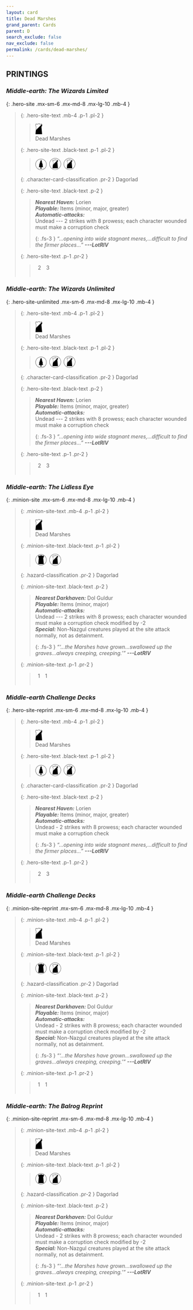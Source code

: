 ```yaml
---
layout: card
title: Dead Marshes
grand_parent: Cards
parent: D
search_exclude: false
nav_exclude: false
permalink: /cards/dead-marshes/
---
```


## PRINTINGS


### _Middle-earth: The Wizards Limited_

{: .hero-site .mx-sm-6 .mx-md-8 .mx-lg-10 .mb-4 }
> {: .hero-site-text .mb-4 .p-1 .pl-2 }
> > <div class="card-mp"><img src="/assets/images/shadow-hold.svg"></div>
> > <div class="character-card-name">Dead Marshes</div>
>
> {: .hero-site-text .black-text .p-1 .pl-2 }
> > ![](/assets/images/wilderness.svg)&ensp;![](/assets/images/shadow-land.svg)&ensp;![](/assets/images/shadow-land.svg)
>
> {: .character-card-classification .pr-2 }
> Dagorlad
>
> {: .hero-site-text .black-text .p-2 }
> > _**Nearest Haven:**_ Lorien <br>_**Playable:**_ Items (minor, major, greater) <br>_**Automatic-attacks:**_<br> Undead --- 2 strikes with 8 prowess; each character wounded must make a corruption check  
> > 
> > {: .fs-3 } 
> > _“...opening into wide stagnant meres,...difficult to find the firmer places...”_ ***---&#65279;LotRIV*** 
> 
> {: .hero-site-text .p-1 .pr-2 }
> > <div class="hero-site-draw"><span class="hero-you-draw">&ensp;2&ensp;</span><span class="hero-opp-draw">&ensp;3&ensp;</span></div>
> > <div class="card-corruption">&nbsp;</div>

### _Middle-earth: The Wizards Unlimited_

{: .hero-site-unlimited .mx-sm-6 .mx-md-8 .mx-lg-10 .mb-4 }
> {: .hero-site-text .mb-4 .p-1 .pl-2 }
> > <div class="card-mp"><img src="/assets/images/shadow-hold.svg"></div>
> > <div class="character-card-name">Dead Marshes</div>
>
> {: .hero-site-text .black-text .p-1 .pl-2 }
> > ![](/assets/images/wilderness.svg)&ensp;![](/assets/images/shadow-land.svg)&ensp;![](/assets/images/shadow-land.svg)
>
> {: .character-card-classification .pr-2 }
> Dagorlad
>
> {: .hero-site-text .black-text .p-2 }
> > _**Nearest Haven:**_ Lorien <br>_**Playable:**_ Items (minor, major, greater) <br>_**Automatic-attacks:**_<br> Undead --- 2 strikes with 8 prowess; each character wounded must make a corruption check  
> > 
> > {: .fs-3 } 
> > _“...opening into wide stagnant meres,...difficult to find the firmer places...”_ ***---&#65279;LotRIV*** 
> 
> {: .hero-site-text .p-1 .pr-2 }
> > <div class="hero-site-draw"><span class="hero-you-draw">&ensp;2&ensp;</span><span class="hero-opp-draw">&ensp;3&ensp;</span></div>
> > <div class="card-corruption">&nbsp;</div>

### _Middle-earth: The Lidless Eye_

{: .minion-site .mx-sm-6 .mx-md-8 .mx-lg-10 .mb-4 }
> {: .minion-site-text .mb-4 .p-1 .pl-2 }
> > <div class="card-mp"><img src="/assets/images/shadow-hold.svg"></div>
> > <div class="card-name">Dead Marshes</div>
>
> {: .minion-site-text .black-text .p-1 .pl-2 }
> > ![](/assets/images/dark-domain.svg)&ensp;![](/assets/images/shadow-land.svg)
>
> {: .hazard-classification .pr-2 }
> Dagorlad
>
> {: .minion-site-text .black-text .p-2 }
> > ***Nearest Darkhaven:*** Dol Guldur <br>_**Playable:**_ Items (minor, major) <br>_**Automatic-attacks:**_<br> Undead --- 2 strikes with 8 prowess; each character wounded must make a corruption check modified by -2 <br>_**Special:**_ Non-Nazgul creatures played at the site attack normally, not as detainment.   
> > 
> > {: .fs-3 } 
> > _“‘...the Marshes have grown...swallowed up the graves...always creeping, creeping.’”_ ***---&#65279;LotRIV*** 
> 
> {: .minion-site-text .p-1 .pr-2 }
> > <div class="hero-site-draw"><span class="minion-you-draw">&ensp;1&ensp;</span><span class="minion-opp-draw">&ensp;1&ensp;</span></div>
> > <div class="card-corruption">&nbsp;</div>

### _Middle-earth Challenge Decks_

{: .hero-site-reprint .mx-sm-6 .mx-md-8 .mx-lg-10 .mb-4 }
> {: .hero-site-text .mb-4 .p-1 .pl-2 }
> > <div class="card-mp"><img src="/assets/images/shadow-hold.svg"></div>
> > <div class="character-card-name">Dead Marshes</div>
>
> {: .hero-site-text .black-text .p-1 .pl-2 }
> > ![](/assets/images/wilderness.svg)&ensp;![](/assets/images/shadow-land.svg)&ensp;![](/assets/images/shadow-land.svg)
>
> {: .character-card-classification .pr-2 }
> Dagorlad
>
> {: .hero-site-text .black-text .p-2 }
> > _**Nearest Haven:**_ Lorien <br>_**Playable:**_ Items (minor, major, greater) <br>_**Automatic-attacks:**_<br> Undead - 2 strikes with 8 prowess; each character wounded must make a corruption check  
> > 
> > {: .fs-3 } 
> > _“...opening into wide stagnant meres,...difficult to find the firmer places...”_ ***---&#65279;LotRIV*** 
> 
> {: .hero-site-text .p-1 .pr-2 }
> > <div class="hero-site-draw"><span class="hero-you-draw">&ensp;2&ensp;</span><span class="hero-opp-draw">&ensp;3&ensp;</span></div>
> > <div class="card-corruption">&nbsp;</div>

### _Middle-earth Challenge Decks_

{: .minion-site-reprint .mx-sm-6 .mx-md-8 .mx-lg-10 .mb-4 }
> {: .minion-site-text .mb-4 .p-1 .pl-2 }
> > <div class="card-mp"><img src="/assets/images/shadow-hold.svg"></div>
> > <div class="card-name">Dead Marshes</div>
>
> {: .minion-site-text .black-text .p-1 .pl-2 }
> > ![](/assets/images/dark-domain.svg)&ensp;![](/assets/images/shadow-land.svg)
>
> {: .hazard-classification .pr-2 }
> Dagorlad
>
> {: .minion-site-text .black-text .p-2 }
> > ***Nearest Darkhaven:*** Dol Guldur <br>_**Playable:**_ Items (minor, major) <br>_**Automatic-attacks:**_<br> Undead - 2 strikes with 8 prowess; each character wounded must make a corruption check modified by -2 <br>_**Special:**_ Non-Nazgul creatures played at the site attack normally, not as detainment.   
> > 
> > {: .fs-3 } 
> > _“‘...the Marshes have grown...swallowed up the graves...always creeping, creeping.’”_ ***---&#65279;LotRIV*** 
> 
> {: .minion-site-text .p-1 .pr-2 }
> > <div class="hero-site-draw"><span class="minion-you-draw">&ensp;1&ensp;</span><span class="minion-opp-draw">&ensp;1&ensp;</span></div>
> > <div class="card-corruption">&nbsp;</div>

### _Middle-earth: The Balrog Reprint_

{: .minion-site-reprint .mx-sm-6 .mx-md-8 .mx-lg-10 .mb-4 }
> {: .minion-site-text .mb-4 .p-1 .pl-2 }
> > <div class="card-mp"><img src="/assets/images/shadow-hold.svg"></div>
> > <div class="card-name">Dead Marshes</div>
>
> {: .minion-site-text .black-text .p-1 .pl-2 }
> > ![](/assets/images/dark-domain.svg)&ensp;![](/assets/images/shadow-land.svg)
>
> {: .hazard-classification .pr-2 }
> Dagorlad
>
> {: .minion-site-text .black-text .p-2 }
> > ***Nearest Darkhaven:*** Dol Guldur <br>_**Playable:**_ Items (minor, major) <br>_**Automatic-attacks:**_<br> Undead - 2 strikes with 8 prowess; each character wounded must make a corruption check modified by -2 <br>_**Special:**_ Non-Nazgul creatures played at the site attack normally, not as detainment.   
> > 
> > {: .fs-3 } 
> > _“‘...the Marshes have grown...swallowed up the graves...always creeping, creeping.’”_ ***---&#65279;LotRIV*** 
> 
> {: .minion-site-text .p-1 .pr-2 }
> > <div class="hero-site-draw"><span class="minion-you-draw">&ensp;1&ensp;</span><span class="minion-opp-draw">&ensp;1&ensp;</span></div>
> > <div class="card-corruption">&nbsp;</div>
